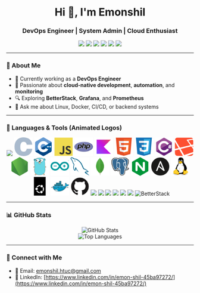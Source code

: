 <h1 align="center">Hi 👋, I'm Emonshil</h1>
<h3 align="center">DevOps Engineer | System Admin | Cloud Enthusiast</h3>

<p align="center">
  <img src="https://img.shields.io/badge/Linux-FCC624?style=flat-square&logo=linux&logoColor=black"/>
  <img src="https://img.shields.io/badge/AWS-FF9900?style=flat-square&logo=amazonaws&logoColor=white"/>
  <img src="https://img.shields.io/badge/GitHub Actions-2088FF?style=flat-square&logo=githubactions&logoColor=white"/>
  <img src="https://img.shields.io/badge/Docker-2496ED?style=flat-square&logo=docker&logoColor=white"/>
  <img src="https://img.shields.io/badge/Kubernetes-326CE5?style=flat-square&logo=kubernetes&logoColor=white"/>
  <img src="https://img.shields.io/badge/Terraform-7B42BC?style=flat-square&logo=terraform&logoColor=white"/>
</p>

---

### 💼 About Me

- 🔧 Currently working as a **DevOps Engineer**
- 🧠 Passionate about **cloud-native development**, **automation**, and **monitoring**
- 🔍 Exploring **BetterStack**, **Grafana**, and **Prometheus**
- 💬 Ask me about Linux, Docker, CI/CD, or backend systems

---

### 🧰 Languages & Tools (Animated Logos)

<p align="center">
  <!-- Programming Languages -->
  <img src="https://github.com/devicons/devicon/blob/master/icons/python/python-original.gif?raw=true" width="50"/>
  <img src="https://github.com/devicons/devicon/blob/master/icons/c/c-original.svg" width="50"/>
  <img src="https://github.com/devicons/devicon/blob/master/icons/cplusplus/cplusplus-original.svg" width="50"/>
  <img src="https://github.com/devicons/devicon/blob/master/icons/javascript/javascript-original.svg" width="50"/>
  <img src="https://github.com/devicons/devicon/blob/master/icons/php/php-original.svg" width="50"/>
  <img src="https://github.com/devicons/devicon/blob/master/icons/kotlin/kotlin-original.svg" width="50"/>
  <img src="https://github.com/devicons/devicon/blob/master/icons/html5/html5-original.svg" width="50"/>
  <img src="https://github.com/devicons/devicon/blob/master/icons/css3/css3-original.svg" width="50"/>
  <img src="https://github.com/devicons/devicon/blob/master/icons/csharp/csharp-original.svg" width="50"/>

  <!-- Tools & Frameworks -->
  <img src="https://github.com/devicons/devicon/blob/master/icons/laravel/laravel-plain.svg" width="50"/>
  <img src="https://github.com/devicons/devicon/blob/master/icons/nodejs/nodejs-original.svg" width="50"/>
  <img src="https://github.com/devicons/devicon/blob/master/icons/go/go-original.svg" width="50"/>
  <img src="https://github.com/devicons/devicon/blob/master/icons/arduino/arduino-original.svg" width="50"/>
  <img src="https://github.com/devicons/devicon/blob/master/icons/mysql/mysql-original.svg" width="50"/>
  <img src="https://github.com/devicons/devicon/blob/master/icons/mongodb/mongodb-original.svg" width="50"/>
  <img src="https://github.com/devicons/devicon/blob/master/icons/postgresql/postgresql-original.svg" width="50"/>
  <img src="https://github.com/devicons/devicon/blob/master/icons/nginx/nginx-original.svg" width="50"/>
  <img src="https://github.com/devicons/devicon/blob/master/icons/ansible/ansible-original.svg" width="50"/>
  <img src="https://github.com/devicons/devicon/blob/master/icons/linux/linux-original.svg" width="50"/>
  <img src="https://github.com/devicons/devicon/blob/master/icons/ubuntu/ubuntu-plain.svg" width="50"/>
  <img src="https://github.com/devicons/devicon/blob/master/icons/docker/docker-original.svg" width="50"/>
  <img src="https://github.com/devicons/devicon/blob/master/icons/github/github-original.svg" width="50"/>
  <img src="https://cdn.jsdelivr.net/gh/devicons/devicon/icons/apache/apache-original.svg" width="50"/>
  <img src="https://cdn.jsdelivr.net/gh/devicons/devicon/icons/terraform/terraform-original.svg" width="50"/>
  <img src="https://cdn.jsdelivr.net/gh/simple-icons/simple-icons/icons/prometheus.svg" width="50"/>
  <img src="https://cdn.jsdelivr.net/gh/simple-icons/simple-icons/icons/grafana.svg" width="50"/>
  <img src="https://cdn.jsdelivr.net/gh/simple-icons/simple-icons/icons/sonarqube.svg" width="50"/>
  <img src="https://img.icons8.com/ios-filled/50/000000/pm2.png" width="50"/>
  <img src="https://avatars.githubusercontent.com/u/66109644?s=200&v=4" width="50" alt="BetterStack"/>
</p>

---

### 📊 GitHub Stats

<p align="center">
  <img src="https://github-readme-stats.vercel.app/api?username=shilemon&show_icons=true&theme=github_dark" alt="GitHub Stats"/>
  <br/>
  <img src="https://github-readme-stats.vercel.app/api/top-langs/?username=shilemon&layout=compact&theme=github_dark" alt="Top Languages"/>
</p>

---

### 🤝 Connect with Me

- 📧 Email: [emonshil.htuc@gmail.com](mailto:emonshil.htuc@gmail.com)
- 🔗 LinkedIn: [https://www.linkedin.com/in/emon-shil-45ba97272/](https://www.linkedin.com/in/emon-shil-45ba97272/)
